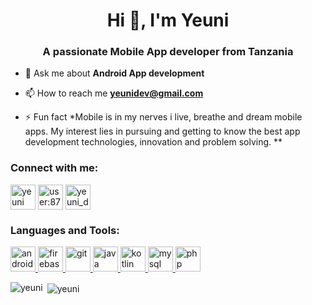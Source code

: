 <h1 align="center">Hi 👋, I'm Yeuni</h1>
<h3 align="center">A passionate Mobile App developer from Tanzania</h3>

- 💬 Ask me about **Android App development**

- 📫 How to reach me **yeunidev@gmail.com**

- ⚡ Fun fact *Mobile is in my nerves
 i live, breathe and dream 
 mobile apps. My interest 
 lies in pursuing and getting 
 to know the best app development
 technologies, 
innovation and problem solving.
**

<p align="left">
<h3 align="left">Connect with me:</h3>
<a href="https://linkedin.com/in/yeuni gilbert" target="blank"><img align="center" src="https://www.vectorlogo.zone/logos/linkedin/linkedin-icon.svg" alt="yeuni gilbert" height="40" width="40" /></a>
<a href="https://stackoverflow.com/users/user:8748934" target="blank"><img align="center" src="https://www.vectorlogo.zone/logos/stackoverflow/stackoverflow-tile.svg" alt="user:8748934" height="40" width="40" /></a>
<a href="https://instagram.com/yeuni_dev" target="blank"><img align="center" src="https://www.vectorlogo.zone/logos/instagram/instagram-tile.svg" alt="yeuni_dev" height="40" width="40" /></a>
</p>

<h3 align="left">Languages and Tools:</h3>
<p align="left"> <a href="https://developer.android.com" target="_blank"> <img src="https://www.vectorlogo.zone/logos/android/android-official.svg" alt="android" width="40" height="40"/> </a> <a href="https://firebase.google.com/" target="_blank"> <img src="https://www.vectorlogo.zone/logos/firebase/firebase-icon.svg" alt="firebase" width="40" height="40"/> </a> <a href="https://git-scm.com/" target="_blank"> <img src="https://www.vectorlogo.zone/logos/git-scm/git-scm-icon.svg" alt="git" width="40" height="40"/> </a> <a href="https://www.java.com" target="_blank"> <img src="https://www.vectorlogo.zone/logos/java/java-icon.svg" alt="java" width="40" height="40"/> </a> <a href="https://kotlinlang.org" target="_blank"> <img src="https://www.vectorlogo.zone/logos/kotlinlang/kotlinlang-icon.svg" alt="kotlin" width="40" height="40"/> </a> <a href="https://www.mysql.com/" target="_blank"> <img src="https://www.vectorlogo.zone/logos/mysql/mysql-official.svg" alt="mysql" width="40" height="40"/> </a> <a href="https://www.php.net" target="_blank"> <img src="https://www.vectorlogo.zone/logos/php/php-icon.svg" alt="php" width="40" height="40"/> </a> </p>

<p><img align="left" src="https://github-readme-stats.vercel.app/api/top-langs/?username=yeuni&layout=compact" alt="yeuni" /></p>

<p>&nbsp;<img align="center" src="https://github-readme-stats.vercel.app/api?username=yeuni&show_icons=true" alt="yeuni" /></p>
